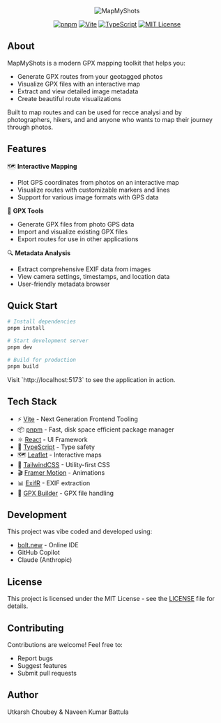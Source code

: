 <div align="center">

![MapMyShots](https://img.shields.io/badge/MapMyShots-Modern%20GPX%20Toolkit-blue?style=for-the-badge)

[![pnpm](https://img.shields.io/badge/maintained%20with-pnpm-cc00ff.svg?style=flat&logo=pnpm)](https://pnpm.io/)
[![Vite](https://img.shields.io/badge/build%20with-Vite-646CFF.svg?style=flat&logo=vite)](https://vitejs.dev/)
[![TypeScript](https://img.shields.io/badge/TypeScript-007ACC?style=flat&logo=typescript&logoColor=white)](https://www.typescriptlang.org/)
[![MIT License](https://img.shields.io/badge/License-MIT-green.svg)](https://choosealicense.com/licenses/mit/)

</div>

## About

MapMyShots is a modern GPX mapping toolkit that helps you:
- Generate GPX routes from your geotagged photos
- Visualize GPX files with an interactive map
- Extract and view detailed image metadata
- Create beautiful route visualizations

Built to map routes and can be used for recce analysi and by photographers, hikers, and and anyone who wants to map their journey through photos.

## Features

🗺️ **Interactive Mapping**
- Plot GPS coordinates from photos on an interactive map
- Visualize routes with customizable markers and lines
- Support for various image formats with GPS data

📍 **GPX Tools**
- Generate GPX files from photo GPS data
- Import and visualize existing GPX files
- Export routes for use in other applications

🔍 **Metadata Analysis**
- Extract comprehensive EXIF data from images
- View camera settings, timestamps, and location data
- User-friendly metadata browser

## Quick Start

```bash
# Install dependencies
pnpm install

# Start development server
pnpm dev

# Build for production
pnpm build
```

Visit \`http://localhost:5173\` to see the application in action.

## Tech Stack

- ⚡️ [Vite](https://vitejs.dev/) - Next Generation Frontend Tooling
- 📦 [pnpm](https://pnpm.io/) - Fast, disk space efficient package manager
- ⚛️ [React](https://reactjs.org/) - UI Framework
- 🔷 [TypeScript](https://www.typescriptlang.org/) - Type safety
- 🗺️ [Leaflet](https://leafletjs.com/) - Interactive maps
- 🎨 [TailwindCSS](https://tailwindcss.com/) - Utility-first CSS
- 🎬 [Framer Motion](https://www.framer.com/motion/) - Animations
- 📊 [ExifR](https://github.com/MikeKovarik/exifr) - EXIF extraction
- 📍 [GPX Builder](https://github.com/fabulator/gpx-builder) - GPX file handling

## Development

This project was vibe coded and developed using:
- [bolt.new](https://bolt.new) - Online IDE
- GitHub Copilot
- Claude (Anthropic)

## License

This project is licensed under the MIT License - see the [LICENSE](LICENSE) file for details.

## Contributing

Contributions are welcome! Feel free to:
- Report bugs
- Suggest features
- Submit pull requests

## Author

Utkarsh Choubey & Naveen Kumar Battula
